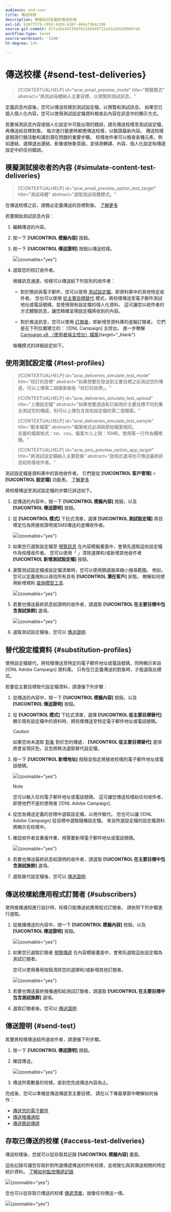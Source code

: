 ```yaml
---
audience: end-user
title: 傳送校樣
description: 瞭解如何定義和傳送校樣
exl-id: b2677579-c95d-443d-b207-466af364c208
source-git-commit: 81fa26e44739d70218b949712a41a3d520900fa0
workflow-type: tm+mt
source-wordcount: '1146'
ht-degree: 14%

---
```


# 傳送校樣 {#send-test-deliveries}

>[!CONTEXTUALHELP]
>id="acw_email_preview_mode"
>title="預覽模式"
>abstract="將測試母體納入主要目標，以預覽和測試訊息。"

定義訊息內容後，您可以傳送校樣到測試設定檔，以預覽和測試訊息。 如果您已插入個人化內容，您可以使用測試設定檔資料檢查此內容在訊息中的顯示方式。

若要偵測訊息內容或個人化設定中可能出現的錯誤，請先傳送校樣至測試設定檔，再傳送給目標對象。 每次進行變更時都應傳送校樣，以驗證最新內容。 傳送校樣是驗證行銷活動和識別潛在問題的重要步驟。 校樣收件者可以檢查各種元素，例如連結、選擇退出連結、影像或映象頁面，並偵測轉譯、內容、個人化設定和傳遞設定中的任何錯誤。

## 模擬測試接收者的內容 {#simulate-content-test-deliveries}

>[!CONTEXTUALHELP]
>id="acw_email_preview_option_test_target"
>title="測試母體"
>abstract="選取測試母體模式。"

在傳送校樣之前，請務必定義傳送的目標對象。 [了解更多](../audience/add-audience.md)

若要開始測試訊息內容：

1. 編輯傳送的內容。
1. 按一下 **[!UICONTROL 模擬內容]** 按鈕。
1. 按一下 **[!UICONTROL 傳送證明]** 按鈕以傳送校樣。

   ![](assets/simulate-test-button-email.png){zoomable=&quot;yes&quot;}

1. 選取您的校訂收件者。

   根據訊息通道，校樣可以傳送給下列型別的收件者：

   * 對於簡訊與電子郵件，您可以使用 [測試設定檔](#test-profiles)，即資料庫中的其他特定收件者。 您也可以使用 [從主要目標替代](#substitution-profiles) 模式，將校樣傳送至電子郵件測試地址或電話號碼，並使用現有設定檔的個人化資料。 這可讓您以收件者的方式體驗訊息，讓您精確呈現設定檔將收到的內容。

   * 對於推送訊息，您可以使用 [訂閱者](#subscribers)，即新增至資料庫的虛擬訂閱者。 它們是在下列位置建立的： [!DNL Campaign] 主控台。 進一步瞭解 [Campaign v8 （使用者端主控台）檔案](https://experienceleague.adobe.com/docs/campaign/campaign-v8/audience/add-profiles/test-profiles.html){target="_blank"}

   每種模式的詳細設定如下。

## 使用測試設定檔 {#test-profiles}

>[!CONTEXTUALHELP]
>id="acw_deliveries_simulate_test_mode"
>title="校訂的目標"
>abstract="如果想要在發送到主要目標之前測試您的傳遞，可以上傳第二個檔案做為「校訂的目標」。"

>[!CONTEXTUALHELP]
>id="acw_deliveries_simulate_test_upload"
>title="上傳設定檔"
>abstract="如果想要透過和已經用於主要目標不同的集合測試您的傳遞，則可以上傳包含其他設定檔的第二個檔案。"

>[!CONTEXTUALHELP]
>id="acw_deliveries_simulate_test_sample"
>title="範本檔案"
>abstract="檔案格式必須與原始檔案相同。<br/>支援的檔案格式：txt、csv。檔案大小上限：15MB。使用第一行作為欄標題。"

>[!CONTEXTUALHELP]
>id="acw_sms_preview_option_app_target"
>title="將測試設定檔納入主要對象"
>abstract="啟用此選項也可傳送最終訊息給校樣收件者。"

測試設定檔是資料庫中的其他收件者。 它們是從 **[!UICONTROL 客戶管理]** > **[!UICONTROL 設定檔]** 功能表。 [了解更多](../audience/test-profiles.md#create-test-profiles)

將校樣傳送至測試設定檔的步驟已詳述如下。

1. 從傳送的內容中，按一下 **[!UICONTROL 模擬內容]** 按鈕，以及 **[!UICONTROL 傳送證明]** 按鈕。

1. 從 **[!UICONTROL 模式]** 下拉式清單，選擇 **[!UICONTROL 測試設定檔]** 將目標定位為將接收證明或SMS傳送的虛構收件者。

   ![](assets/simulate-profile-mode.png){zoomable=&quot;yes&quot;}

1. 如果您已選取設定檔至 [預覽訊息](preview-content.md) 在內容模擬畫面中，會預先選取這些設定檔作為校樣收件者。 您可以使用「 」清除選擇和/或新增其他收件者 **[!UICONTROL 新增測試設定檔]** 按鈕。

1. 瀏覽測試設定檔或設定檔清單時，您可以使用篩選器來縮小搜尋範圍。 例如，您可以定義規則以尋找所有具有 **[!UICONTROL 潛在客戶]** 狀態。 瞭解如何使用新增規則 [查詢模型工具](../query/query-modeler-overview.md).

   ![](assets/simulate-test-profile-filter.png){zoomable=&quot;yes&quot;}

1. 若要也傳送最終訊息給證明的收件者，請選取 **[!UICONTROL 在主要目標中包含測試族群]** 選項。

   ![](assets/simulate-include-test.png){zoomable=&quot;yes&quot;}

1. 選取測試設定檔後，您可以 [傳送證明](#send-test).

## 替代設定檔資料 {#substitution-profiles}

使用設定檔替代，將校樣傳送至特定的電子郵件地址或電話號碼，同時顯示來自 [!DNL Adobe Campaign] 資料庫。 只有在已定義傳送的對象時，才能選取此模式。

若要從主要目標取代設定檔資料，請遵循下列步驟：

1. 從傳送的內容中，按一下 **[!UICONTROL 模擬內容]** 按鈕，以及 **[!UICONTROL 傳送證明]** 按鈕。

1. 從 **[!UICONTROL 模式]** 下拉式清單，選擇 **[!UICONTROL 從主要目標替代]** 顯示現有設定檔中的資料時，將校樣傳送至特定電子郵件地址或電話號碼。

   >[!CAUTION]
   >
   >如果您尚未選取 [對象](../audience/about-recipients.md) 對於您的傳遞， **[!UICONTROL 從主要目標替代]** 選項將會呈現灰色，且您將無法選取替代設定檔。

1. 按一下 **[!UICONTROL 新增地址]** 按鈕並指定將接收校樣的電子郵件地址或電話號碼。

   ![](assets/simulate-add-substitution-address.png){zoomable=&quot;yes&quot;}

   >[!NOTE]
   >
   >您可以輸入任何電子郵件地址或電話號碼。 這可讓您傳送校樣給任何收件者，即使他們不是的使用者 [!DNL Adobe Campaign].

1. 從您為傳送定義的目標中選取設定檔，以用作替代。 您也可以讓 [!DNL Adobe Campaign] 從目標中選取隨機設定檔。 來自所選設定檔的設定檔資料將顯示在校樣中。

1. 確認收件者並重複作業，視需要新增電子郵件地址或電話號碼。

   ![](assets/simulate-profile-substitute.png){zoomable=&quot;yes&quot;}

1. 若要也傳送最終訊息給證明的收件者，請選取 **[!UICONTROL 在主要目標中包含測試族群]** 選項。

1. 選取替代設定檔後，您可以 [傳送證明](#send-test).

## 傳送校樣給應用程式訂閱者 {#subscribers}

使用推播通知進行設計時，校樣只能傳送給應用程式訂閱者。 請依照下列步驟進行選取。

1. 從推播傳送的內容中，按一下 **[!UICONTROL 模擬內容]** 按鈕，以及 **[!UICONTROL 傳送證明]** 按鈕。

   ![](assets/simulate-test-button-push.png){zoomable=&quot;yes&quot;}

1. 如果您已選取訂閱者 [預覽傳遞](preview-content.md) 在內容模擬畫面中，會預先選取這些設定檔為測試訂閱者。

   您可以使用專用按鈕清除您的選擇和/或新增其他訂閱者。

   ![](assets/simulate-test-subscribers.png){zoomable=&quot;yes&quot;}

1. 若要也傳送最終推播通知給測試訂閱者，請選取 **[!UICONTROL 在主要目標中包含測試族群]** 選項。

1. 選取訂閱者後，您可以 [傳送證明](#send-test).

## 傳送證明 {#send-test}

若要將校樣傳送給所選收件者，請遵循下列步驟。

1. 按一下 **[!UICONTROL 傳送證明]** 按鈕。

1. 確認傳送。

   ![](assets/simulate-send-test.png){zoomable=&quot;yes&quot;}

1. 傳送所需數量的校樣，直到您完成傳送內容為止。

完成後，您可以準備並傳送傳遞至主要目標。 請在以下專屬章節中瞭解如何操作：

* [傳送您的電子郵件](../monitor/prepare-send.md)
* [傳送推播通知](../push/send-push.md#send-push)
* [傳送簡訊傳遞](../sms/send-sms.md#send-sms)

## 存取已傳送的校樣 {#access-test-deliveries}

傳送校樣後，您就可以從存取其記錄 **[!UICONTROL 模擬內容]** 畫面。

這些記錄可讓您存取針對所選傳遞傳送的所有校樣，並視覺化與其傳送相關的特定統計資料。 [了解如何監控傳遞記錄](../monitor/delivery-logs.md)

![](assets/simulate-test-log.png){zoomable=&quot;yes&quot;}

您也可以從存取已傳送的校樣 [傳遞清單](../msg/gs-messages.md)，就像任何傳送一樣。

![](assets/simulate-deliveries-list.png){zoomable=&quot;yes&quot;}
